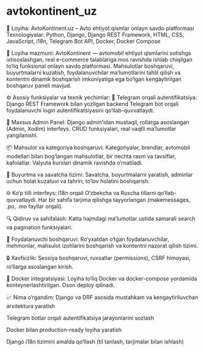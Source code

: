 # avtokontinent_uz
🔧 Loyiha: AvtoKontinent.uz – Avto ehtiyot qismlar onlayn savdo platformasi
Texnologiyalar: Python, Django, Django REST Framework, HTML, CSS, JavaScript, i18n, Telegram Bot API, Docker, Docker Compose

📝 Loyiha mazmuni:
AvtoKontinent — avtomobil ehtiyot qismlarini sotishga ixtisoslashgan, real e-commerce talablariga mos ravishda ishlab chiqilgan to‘liq funksional onlayn savdo platformasi. Mahsulotlar boshqaruvi, buyurtmalarni kuzatish, foydalanuvchilar ma’lumotlarini tahlil qilish va kontentni dinamik boshqarish imkoniyatiga ega bo‘lgan kengaytirilgan boshqaruv paneli mavjud.

⚙️ Asosiy funksiyalar va texnik yechimlar:
🔐 Telegram orqali autentifikatsiya: Django REST Framework bilan yozilgan backend Telegram bot orqali foydalanuvchi login autentifikatsiyasini qo‘llab-quvvatlaydi.

🧠 Maxsus Admin Panel: Django admin'idan mustaqil, rollarga asoslangan (Admin, Xodim) interfeys. CRUD funksiyalari, real vaqtli ma’lumotlar yangilanishi.

📦 Mahsulot va kategoriya boshqaruvi: Kategoriyalar, brendlar, avtomobil modellari bilan bog‘langan mahsulotlar, bir nechta rasm va tavsiflar, kafolatlar. Valyuta kurslari dinamik ravishda o‘rnatiladi.

🛒 Buyurtma va savatcha tizimi: Savatcha, buyurtmalarni yaratish, adminlar uchun holat kuzatuvi va tahriri, to‘lov holatini boshqarish.

🌐 Ko‘p tilli interfeys: i18n orqali O‘zbekcha va Ruscha tillarni qo‘llab-quvvatlaydi. Har bir sahifa tarjima qilishga tayyorlangan (makemessages, .po, .mo fayllar orqali).

🔍 Qidiruv va sahifalash: Katta hajmdagi ma’lumotlar ustida samarali search va pagination funksiyalari.

👥 Foydalanuvchi boshqaruvi: Ro‘yxatdan o‘tgan foydalanuvchilar, mehmonlar, mahsulot izohlarini boshqarish va kontentni nazorat qilish tizimi.

🔒 Xavfsizlik: Sessiya boshqaruvi, ruxsatlar (permissions), CSRF himoyasi, ro‘llarga asoslangan kirish.

🐳 Docker integratsiyasi: Loyiha to‘liq Docker va docker-compose yordamida konteynerlashtirilgan. Oson deploy qilinadi.

📈 Nima o‘rgandim:
Django va DRF asosida mustahkam va kengaytiriluvchan arxitektura yaratish

Telegram botlar orqali autentifikatsiya jarayonlarini sozlash

Docker bilan production-ready loyiha yaratish

Django i18n tizimini amalda qo‘llash (til tanlash, tarjimalar bilan ishlash)

